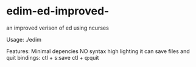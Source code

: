 # edim-ed-improved-
an improved verison of ed using ncurses

Usage:
./edim <file>

Features:
Minimal depencies
NO syntax high lighting
it can save files and quit
bindings:
ctl + s:save
ctl + q:quit
